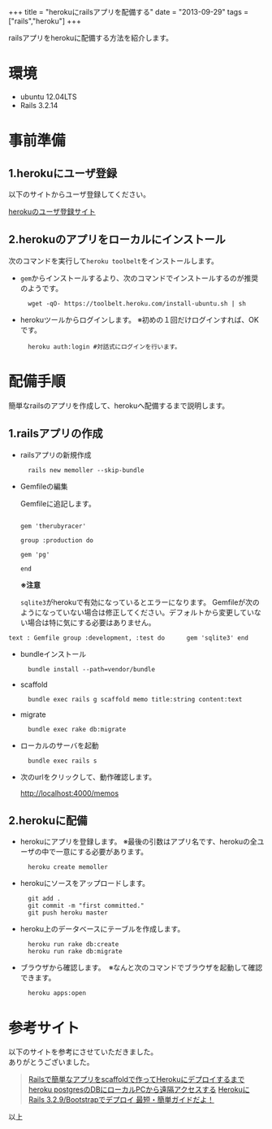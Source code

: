 +++
title = "herokuにrailsアプリを配備する"
date = "2013-09-29"
tags = ["rails","heroku"]
+++

railsアプリをherokuに配備する方法を紹介します。

<!--more-->

# 環境
- ubuntu 12.04LTS
- Rails 3.2.14

# 事前準備
## 1.herokuにユーザ登録
以下のサイトからユーザ登録してください。

[herokuのユーザ登録サイト](https://id.heroku.com/signup)  

## 2.herokuのアプリをローカルにインストール

次のコマンドを実行して`heroku toolbelt`をインストールします。

- `gem`からインストールするより、次のコマンドでインストールするのが推奨のようです。

  ```
    wget -qO- https://toolbelt.heroku.com/install-ubuntu.sh | sh
  ```

- herokuツールからログインします。 ※初めの１回だけログインすれば、OKです。

  ```
    heroku auth:login #対話式にログインを行います。
  ```

# 配備手順
簡単なrailsのアプリを作成して、herokuへ配備するまで説明します。

## 1.railsアプリの作成
- railsアプリの新規作成

  ```
    rails new memoller --skip-bundle
  ```

- Gemfileの編集

  Gemfileに追記します。

  ``` text : Gemfile

  gem 'therubyracer'

  group :production do

  gem 'pg'

  end

  ```

  **※注意**

  `sqlite3`がherokuで有効になっているとエラーになります。 Gemfileが次のようになっていない場合は修正してください。デフォルトから変更していない場合は特に気にする必要はありません。  

`text : Gemfile group :development, :test do      gem 'sqlite3' end`
- bundleインストール

  ```
    bundle install --path=vendor/bundle
  ```

- scaffold

  ```
    bundle exec rails g scaffold memo title:string content:text
  ```

- migrate

  ```
    bundle exec rake db:migrate
  ```

- ローカルのサーバを起動

  ```
    bundle exec rails s
  ```

- 次のurlをクリックして、動作確認します。  

    [http://localhost:4000/memos](http://localhost:4000/memos)

## 2.herokuに配備
- herokuにアプリを登録します。 ※最後の引数はアプリ名です、herokuの全ユーザの中で一意にする必要があります。

  ```
    heroku create memoller
  ```

- herokuにソースをアップロードします。

  ```
    git add .
    git commit -m "first committed."
    git push heroku master
  ```

- heroku上のデータベースにテーブルを作成します。

  ```
    heroku run rake db:create
    heroku run rake db:migrate
  ```

- ブラウザから確認します。　※なんと次のコマンドでブラウザを起動して確認できます。

  ```
    heroku apps:open
  ```

# 参考サイト
以下のサイトを参考にさせていただきました。<br>ありがとうございました。  

> [Railsで簡単なアプリをscaffoldで作ってHerokuにデプロイするまで](http://qiita.com/tstomoki/items/cd2391e028dc44dd6f409)
> [heroku postgresのDBにローカルPCから遠隔アクセスする](http://qiita.com/emadurandal/items/b955a4eaa273529ebba0)
> [HerokuにRails 3.2.9/Bootstrapでデプロイ 最短・簡単ガイドだよ！](http://morizyun.github.io/blog/heroku-rails-postgresql/)

以上
